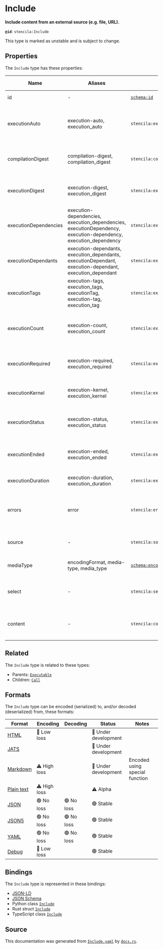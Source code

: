 # Include

**Include content from an external source (e.g. file, URL).**

**`@id`**: `stencila:Include`

This type is marked as unstable and is subject to change.

## Properties

The `Include` type has these properties:

| Name                  | Aliases                                                                                                         | `@id`                                                        | Type                                                                                                                        | Description                                                          | Inherited from                                                                                          |
| --------------------- | --------------------------------------------------------------------------------------------------------------- | ------------------------------------------------------------ | --------------------------------------------------------------------------------------------------------------------------- | -------------------------------------------------------------------- | ------------------------------------------------------------------------------------------------------- |
| id                    | -                                                                                                               | [`schema:id`](https://schema.org/id)                         | [`String`](https://github.com/stencila/stencila/blob/main/docs/reference/schema/data/string.md)                             | The identifier for this item.                                        | [`Entity`](https://github.com/stencila/stencila/blob/main/docs/reference/schema/other/entity.md)        |
| executionAuto         | execution-auto, execution_auto                                                                                  | `stencila:executionAuto`                                     | [`ExecutionAuto`](https://github.com/stencila/stencila/blob/main/docs/reference/schema/flow/execution-auto.md)              | Under which circumstances the code should be automatically executed. | [`Executable`](https://github.com/stencila/stencila/blob/main/docs/reference/schema/flow/executable.md) |
| compilationDigest     | compilation-digest, compilation_digest                                                                          | `stencila:compilationDigest`                                 | [`ExecutionDigest`](https://github.com/stencila/stencila/blob/main/docs/reference/schema/flow/execution-digest.md)          | A digest of the content, semantics and dependencies of the node.     | [`Executable`](https://github.com/stencila/stencila/blob/main/docs/reference/schema/flow/executable.md) |
| executionDigest       | execution-digest, execution_digest                                                                              | `stencila:executionDigest`                                   | [`ExecutionDigest`](https://github.com/stencila/stencila/blob/main/docs/reference/schema/flow/execution-digest.md)          | The `compileDigest` of the node when it was last executed.           | [`Executable`](https://github.com/stencila/stencila/blob/main/docs/reference/schema/flow/executable.md) |
| executionDependencies | execution-dependencies, execution_dependencies, executionDependency, execution-dependency, execution_dependency | `stencila:executionDependencies`                             | [`ExecutionDependency`](https://github.com/stencila/stencila/blob/main/docs/reference/schema/flow/execution-dependency.md)* | The upstream dependencies of this node.                              | [`Executable`](https://github.com/stencila/stencila/blob/main/docs/reference/schema/flow/executable.md) |
| executionDependants   | execution-dependants, execution_dependants, executionDependant, execution-dependant, execution_dependant        | `stencila:executionDependants`                               | [`ExecutionDependant`](https://github.com/stencila/stencila/blob/main/docs/reference/schema/flow/execution-dependant.md)*   | The downstream dependants of this node.                              | [`Executable`](https://github.com/stencila/stencila/blob/main/docs/reference/schema/flow/executable.md) |
| executionTags         | execution-tags, execution_tags, executionTag, execution-tag, execution_tag                                      | `stencila:executionTags`                                     | [`ExecutionTag`](https://github.com/stencila/stencila/blob/main/docs/reference/schema/flow/execution-tag.md)*               | Tags in the code which affect its execution.                         | [`Executable`](https://github.com/stencila/stencila/blob/main/docs/reference/schema/flow/executable.md) |
| executionCount        | execution-count, execution_count                                                                                | `stencila:executionCount`                                    | [`Integer`](https://github.com/stencila/stencila/blob/main/docs/reference/schema/data/integer.md)                           | A count of the number of times that the node has been executed.      | [`Executable`](https://github.com/stencila/stencila/blob/main/docs/reference/schema/flow/executable.md) |
| executionRequired     | execution-required, execution_required                                                                          | `stencila:executionRequired`                                 | [`ExecutionRequired`](https://github.com/stencila/stencila/blob/main/docs/reference/schema/flow/execution-required.md)      | Whether, and why, the code requires execution or re-execution.       | [`Executable`](https://github.com/stencila/stencila/blob/main/docs/reference/schema/flow/executable.md) |
| executionKernel       | execution-kernel, execution_kernel                                                                              | `stencila:executionKernel`                                   | [`String`](https://github.com/stencila/stencila/blob/main/docs/reference/schema/data/string.md)                             | The id of the kernel that the node was last executed in.             | [`Executable`](https://github.com/stencila/stencila/blob/main/docs/reference/schema/flow/executable.md) |
| executionStatus       | execution-status, execution_status                                                                              | `stencila:executionStatus`                                   | [`ExecutionStatus`](https://github.com/stencila/stencila/blob/main/docs/reference/schema/flow/execution-status.md)          | Status of the most recent, including any current, execution.         | [`Executable`](https://github.com/stencila/stencila/blob/main/docs/reference/schema/flow/executable.md) |
| executionEnded        | execution-ended, execution_ended                                                                                | `stencila:executionEnded`                                    | [`Timestamp`](https://github.com/stencila/stencila/blob/main/docs/reference/schema/data/timestamp.md)                       | The timestamp when the last execution ended.                         | [`Executable`](https://github.com/stencila/stencila/blob/main/docs/reference/schema/flow/executable.md) |
| executionDuration     | execution-duration, execution_duration                                                                          | `stencila:executionDuration`                                 | [`Duration`](https://github.com/stencila/stencila/blob/main/docs/reference/schema/data/duration.md)                         | Duration of the last execution.                                      | [`Executable`](https://github.com/stencila/stencila/blob/main/docs/reference/schema/flow/executable.md) |
| errors                | error                                                                                                           | `stencila:errors`                                            | [`CodeError`](https://github.com/stencila/stencila/blob/main/docs/reference/schema/code/code-error.md)*                     | Errors when compiling (e.g. syntax errors) or executing the node.    | [`Executable`](https://github.com/stencila/stencila/blob/main/docs/reference/schema/flow/executable.md) |
| source                | -                                                                                                               | `stencila:source`                                            | [`String`](https://github.com/stencila/stencila/blob/main/docs/reference/schema/data/string.md)                             | The external source of the content, a file path or URL.              | -                                                                                                       |
| mediaType             | encodingFormat, media-type, media_type                                                                          | [`schema:encodingFormat`](https://schema.org/encodingFormat) | [`String`](https://github.com/stencila/stencila/blob/main/docs/reference/schema/data/string.md)                             | Media type of the source content.                                    | -                                                                                                       |
| select                | -                                                                                                               | `stencila:select`                                            | [`String`](https://github.com/stencila/stencila/blob/main/docs/reference/schema/data/string.md)                             | A query to select a subset of content from the source                | -                                                                                                       |
| content               | -                                                                                                               | `stencila:content`                                           | [`Block`](https://github.com/stencila/stencila/blob/main/docs/reference/schema/prose/block.md)*                             | The structured content decoded from the source.                      | -                                                                                                       |

## Related

The `Include` type is related to these types:

- Parents: [`Executable`](https://github.com/stencila/stencila/blob/main/docs/reference/schema/flow/executable.md)
- Children: [`Call`](https://github.com/stencila/stencila/blob/main/docs/reference/schema/flow/call.md)

## Formats

The `Include` type can be encoded (serialized) to, and/or decoded (deserialized) from, these formats:

| Format                                                                                        | Encoding         | Decoding     | Status                 | Notes                          |
| --------------------------------------------------------------------------------------------- | ---------------- | ------------ | ---------------------- | ------------------------------ |
| [HTML](https://github.com/stencila/stencila/blob/main/docs/reference/formats/html.md)         | 🔷 Low loss       |              | 🚧 Under development    |                                |
| [JATS](https://github.com/stencila/stencila/blob/main/docs/reference/formats/jats.md)         |                  |              | 🚧 Under development    |                                |
| [Markdown](https://github.com/stencila/stencila/blob/main/docs/reference/formats/markdown.md) | ⚠️ High loss     |              | 🚧 Under development    | Encoded using special function |
| [Plain text](https://github.com/stencila/stencila/blob/main/docs/reference/formats/text.md)   | ⚠️ High loss     |              | ⚠️ Alpha               |                                |
| [JSON](https://github.com/stencila/stencila/blob/main/docs/reference/formats/json.md)         | 🟢 No loss        | 🟢 No loss    | 🟢 Stable               |                                |
| [JSON5](https://github.com/stencila/stencila/blob/main/docs/reference/formats/json5.md)       | 🟢 No loss        | 🟢 No loss    | 🟢 Stable               |                                |
| [YAML](https://github.com/stencila/stencila/blob/main/docs/reference/formats/yaml.md)         | 🟢 No loss        | 🟢 No loss    | 🟢 Stable               |                                |
| [Debug](https://github.com/stencila/stencila/blob/main/docs/reference/formats/debug.md)       | 🔷 Low loss       |              | 🟢 Stable               |                                |

## Bindings

The `Include` type is represented in these bindings:

- [JSON-LD](https://stencila.dev/Include.jsonld)
- [JSON Schema](https://stencila.dev/Include.schema.json)
- Python class [`Include`](https://github.com/stencila/stencila/blob/main/python/python/stencila/types/include.py)
- Rust struct [`Include`](https://github.com/stencila/stencila/blob/main/rust/schema/src/types/include.rs)
- TypeScript class [`Include`](https://github.com/stencila/stencila/blob/main/typescript/src/types/Include.ts)

## Source

This documentation was generated from [`Include.yaml`](https://github.com/stencila/stencila/blob/main/schema/Include.yaml) by [`docs.rs`](https://github.com/stencila/stencila/blob/main/rust/schema-gen/src/docs.rs).